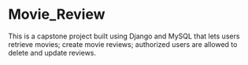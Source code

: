# Movie_Review
This is a capstone project built using Django and MySQL that lets users retrieve movies; create movie reviews; authorized users are allowed to delete and update reviews.
